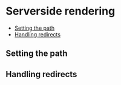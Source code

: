 # Serverside rendering

- [Setting the path](#setting-the-path)
- [Handling redirects](#handling-redirects)

## Setting the path

## Handling redirects
